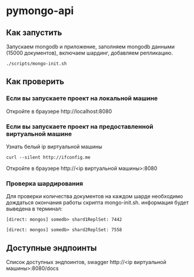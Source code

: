 # pymongo-api

## Как запустить

Запускаем mongodb и приложение, заполняем mongodb данными (15000 документов), 
включаем шардинг, добавляем репликацию.


```shell
./scripts/mongo-init.sh
```

## Как проверить

### Если вы запускаете проект на локальной машине

Откройте в браузере http://localhost:8080

### Если вы запускаете проект на предоставленной виртуальной машине

Узнать белый ip виртуальной машины

```shell
curl --silent http://ifconfig.me
```

Откройте в браузере http://<ip виртуальной машины>:8080

### Проверка шардирования

Для проверки количества документов на каждом шарде необходимо дождаться окончания работы скрипта mongo-init.sh. 
информация будет выведена в терминал:

```shell
[direct: mongos] somedb> shard1ReplSet: 7442

[direct: mongos] somedb> shard2ReplSet: 7558
```

## Доступные эндпоинты

Список доступных эндпоинтов, swagger http://<ip виртуальной машины>:8080/docs


